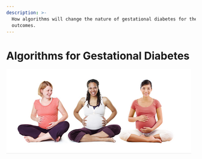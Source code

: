 ```yaml
---
description: >-
  How algorithms will change the nature of gestational diabetes for the better
  outcomes.
---
```


# Algorithms for Gestational Diabetes




![](.gitbook/assets/gdmrevolution2.png)


